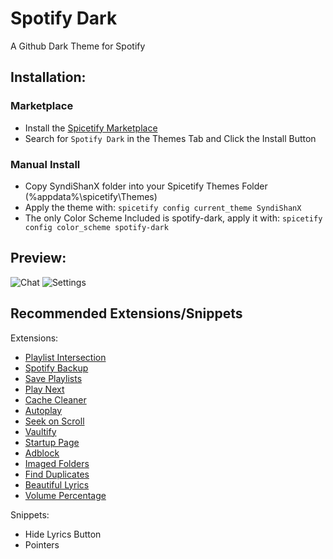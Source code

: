 # Spotify Dark

A Github Dark Theme for Spotify

## Installation:
	
### Marketplace
- Install the [Spicetify Marketplace](https://github.com/spicetify/spicetify-marketplace)
- Search for `Spotify Dark` in the Themes Tab and Click the Install Button

### Manual Install
- Copy SyndiShanX folder into your Spicetify Themes Folder (%appdata%\spicetify\Themes)
- Apply the theme with: `spicetify config current_theme SyndiShanX`
- The only Color Scheme Included is spotify-dark, apply it with: `spicetify config color_scheme spotify-dark`

## Preview:

![Chat](https://syndishanx.github.io/Spotify-Dark/Images/Spotify-Dark-Home.png)
![Settings](https://syndishanx.github.io/Spotify-Dark/Images/Spotify-Dark-Playlist.png)

## Recommended Extensions/Snippets
Extensions: 
- [Playlist Intersection](https://github.com/huhridge/huh-spicetify-extensions#playlistintersection)
- [Spotify Backup](https://github.com/Tetrax-10/Spicetify-Extensions#4-spotify-backup)
- [Save Playlists](https://github.com/daksh2k/Spicetify-stuff/blob/master/EXTENSIONS.md#save-playlists)
- [Play Next](https://github.com/daksh2k/Spicetify-stuff/blob/master/EXTENSIONS.md#play-next)
- [Cache Cleaner](https://github.com/kyrie25/Spicetify-Cache-Cleaner#spicetify-cache-cleaner)
- [Autoplay](https://github.com/Ruxery/spicetify-autoplay#autoplay)
- [Seek on Scroll](https://github.com/SunsetTechuila/seekonscroll#seek-on-scroll)
- [Vaultify](https://github.com/Delusoire/spicetify-extensions)
- [Startup Page](https://github.com/Resxt/Spicetify-Extensions/tree/main/startup-page)
- [Adblock](https://github.com/CharlieS1103/spicetify-extensions#adblock)
- [Imaged Folders](https://github.com/SunsetTechuila/imaged-folders#imaged-folders)
- [Find Duplicates](https://github.com/Konsl/spicetify-extensions#find-duplicates)
- [Beautiful Lyrics](https://github.com/surfbryce/beautiful-lyrics#beautiful-lyrics)
- [Volume Percentage](https://github.com/daksh2k/Spicetify-stuff/blob/master/EXTENSIONS.md#volume-percentage)

Snippets:
- Hide Lyrics Button
- Pointers